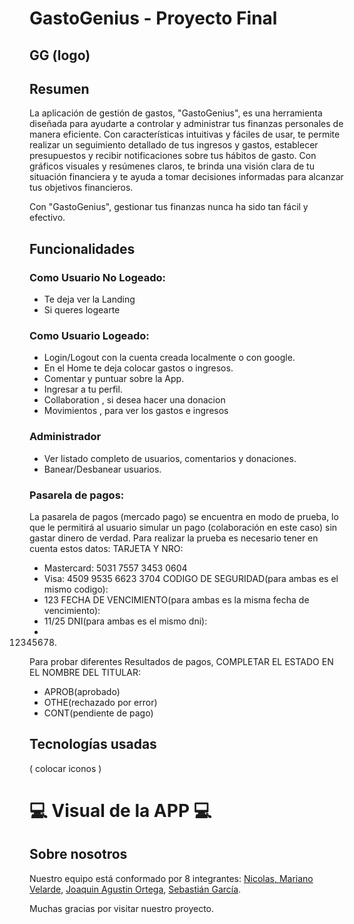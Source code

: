 
# GastoGenius - Proyecto Final

## GG (logo)

## Resumen

La aplicación de gestión de gastos, "GastoGenius", es una herramienta diseñada para ayudarte a controlar y administrar tus finanzas personales de manera eficiente.
 Con características intuitivas y fáciles de usar, te permite realizar un seguimiento detallado de tus ingresos y gastos, establecer presupuestos y recibir notificaciones 
sobre tus hábitos de gasto. Con gráficos visuales y resúmenes claros, te brinda una visión clara de tu situación financiera y te ayuda a tomar 
decisiones informadas para alcanzar tus objetivos financieros.

Con "GastoGenius", gestionar tus finanzas nunca ha sido tan fácil y efectivo.

## Funcionalidades

### Como Usuario No Logeado:

-   Te deja ver la Landing
-   Si queres logearte

### Como Usuario Logeado:

-   Login/Logout con la cuenta creada localmente o con google.
-   En el Home te deja colocar gastos o ingresos.
-   Comentar y puntuar sobre la App.
-   Ingresar a tu perfil.
-   Collaboration , si desea hacer una donacion
-   Movimientos , para ver los gastos e ingresos

### Administrador

-   Ver listado completo de usuarios, comentarios y donaciones.
-   Banear/Desbanear usuarios.

### Pasarela de pagos:
La pasarela de pagos (mercado pago) se encuentra en modo de prueba, lo que le permitirá al usuario simular un pago (colaboración en este caso) sin gastar dinero de verdad.
Para realizar la prueba es necesario tener en cuenta estos datos:
TARJETA Y NRO:
- Mastercard: 5031 7557 3453 0604
- Visa: 4509 9535 6623 3704
CODIGO DE SEGURIDAD(para ambas es el mismo codigo):
- 123
FECHA DE VENCIMIENTO(para ambas es la misma fecha de vencimiento):
- 11/25
DNI(para ambas es el mismo dni):
- 12345678.
Para probar diferentes Resultados de pagos, COMPLETAR EL ESTADO EN EL NOMBRE DEL TITULAR:
- APROB(aprobado)
- OTHE(rechazado por error)
- CONT(pendiente de pago)



## Tecnologías usadas

( colocar iconos )

# 💻 Visual de la APP 💻

## Sobre nosotros

Nuestro equipo está conformado por 8 integrantes: [Nicolas, Mariano Velarde](https://github.com/Marianovelarde), [Joaquin Agustin Ortega](https://github.com/joaco1111), [Sebastián García](https://github.com/JhonAlfonso451).

Muchas gracias por visitar nuestro proyecto.
